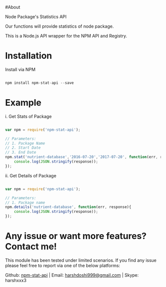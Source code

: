 #About

Node Package's Statistics API

Our functions will provide statistics of node package.

This is a Node.js API wrapper for the NPM API and Registry.

# Installation

Install via NPM

```js

npm install npm-stat-api --save

```

# Example

i. Get Stats of Package

```js

var npm = require('npm-stat-api');

// Parameters:
// 1. Package Name
// 2. Start Date
// 3. End Date
npm.stat('nutrient-database','2016-07-20','2017-07-20', function(err, response){
	console.log(JSON.stringify(response));
});

```

ii. Get Details of Package

```js

var npm = require('npm-stat-api');

// Parameters:
// 1. Package name
npm.details('nutrient-database', function(err, response){
	console.log(JSON.stringify(response));
});

```

# Any issue or want more features? Contact me!

This module has been tested under limited scenarios. If you find any issue please feel free to report via one of the below platforms:

Github: <a href="https://github.com/harshdoshi999/npm-stat-api/issues">npm-stat-api</a> | 
Email: harshdoshi999@gmail.com | 
Skype: harshxxx3

